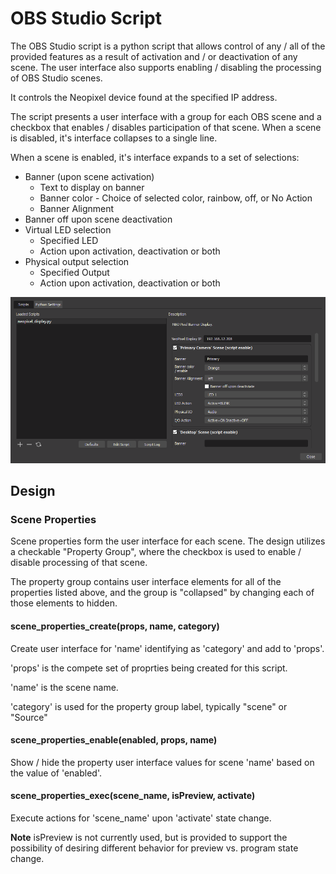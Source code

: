 # OBS Studio Script

The OBS Studio script is a python script that allows control of any / 
all of the provided features as a result of activation and / or deactivation 
of any scene. The user interface also supports enabling / disabling the 
processing of OBS Studio scenes.

It controls the Neopixel device found at the specified IP address.

The script presents a user interface with a group for each OBS scene and a 
checkbox that enables / disables participation of that scene. When a scene 
is disabled, it's interface collapses to a single line.

When a scene is enabled, it's interface expands to a set of selections:
* Banner  (upon scene activation)
    * Text to display on banner 
    * Banner color - Choice of selected color, rainbow, off, or No Action
    * Banner Alignment
* Banner off upon scene deactivation
* Virtual LED selection
    * Specified LED
    * Action upon activation, deactivation or both
* Physical output selection
    * Specified Output
    * Action upon activation, deactivation or both

<img src="/assets/obsstudio.png">

## Design

### Scene Properties
Scene properties form the user interface for each scene. The design utilizes a 
checkable "Property Group", where the checkbox is used to enable / disable
processing of that scene.

The property group contains user interface elements for all of the properties 
listed above, and the group is "collapsed" by changing each of those elements 
to hidden.

#### scene_properties_create(props, name, category)

Create user interface for 'name' identifying as 'category' and add to 'props'.

'props' is the compete set of proprties being created for this script.

'name' is the scene name. 

'category' is used for the property group label, typically "scene" or "Source"

#### scene_properties_enable(enabled, props, name)

Show / hide the property user interface values for scene 'name' based on the value of 'enabled'.

#### scene_properties_exec(scene_name, isPreview, activate)

Execute actions for 'scene_name' upon 'activate' state change.

**Note** isPreview is not currently used, but is provided to support the possibility of desiring
different behavior for preview vs. program state change.

